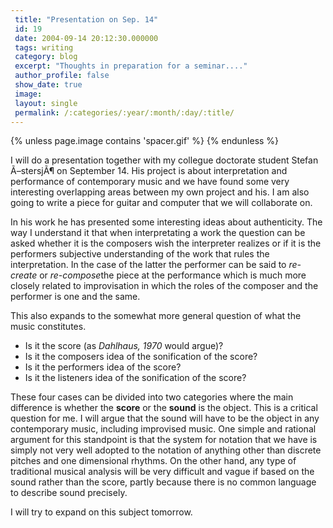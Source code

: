 ```yaml
---
 title: "Presentation on Sep. 14"
 id: 19
 date: 2004-09-14 20:12:30.000000
 tags: writing
 category: blog
 excerpt: "Thoughts in preparation for a seminar...."
 author_profile: false
 show_date: true
 image: 
 layout: single
 permalink: /:categories/:year/:month/:day/:title/
---
```

{% unless page.image contains 'spacer.gif' %}
{% endunless %}

I will do a presentation together with my collegue doctorate student Stefan Ã–stersjÃ¶ on September 14. His project is about interpretation and performance of contemporary music and we have found some very interesting overlapping areas between my own project and his. I am also going to write a piece for guitar and computer that we will collaborate on.


In his work he has presented some interesting ideas about authenticity. The way I understand it that when interpretating a work the question can be asked whether it is the composers wish the interpreter realizes or if it is the performers subjective understanding of the work that rules the interpretation. In the case of the latter the performer can be said to <cite>re-create</cite> or <cite>re-compose</cite>the piece at the performance which is much more closely related to improvisation in which the roles of the composer and the performer is one and the same.


This also expands to the somewhat more general question of what the music constitutes. <ul><li>Is it the score (as <i id="Dahlhaus, Carl" title="Analyse und Werturteil" class="B. Schottâ€™s Shne" style="Mainz, 1970">Dahlhaus, 1970</i> would argue)?</li><li>Is it the composers idea of the sonification of the score?</li><li>Is it the performers idea of the score?</li><li>Is it the listeners idea of the sonification of the score?</li></ul>
These four cases can be divided into two categories where the main difference is whether the <b>score</b> or the <b>sound</b> is the object. This is a critical question for me. I will argue that the sound will have to be the object in any contemporary music, including improvised music. One simple and rational argument for this standpoint is that the system for notation that we have is simply not very well adopted to the notation of anything other than discrete pitches and one dimensional rhythms. On the other hand, any type of traditional musical analysis will be very difficult and vague if based on the sound rather than the score, partly because there is no common language to describe sound precisely.

I will try to expand on this subject tomorrow.
